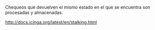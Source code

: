 Chequeos que devuelven el mismo estado en el que se encuentra son procesadas y almacenadas.

http://docs.icinga.org/latest/en/stalking.html
